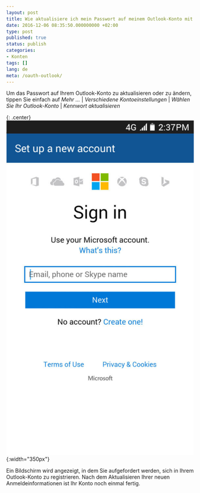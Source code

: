 ```yaml
---
layout: post
title: Wie aktualisiere ich mein Passwort auf meinem Outlook-Konto mit OAuth?
date: 2016-12-06 08:35:50.000000000 +02:00
type: post
published: true
status: publish
categories:
- Konten
tags: []
lang: de
meta: /oauth-outlook/
---
```


Um das Passwort auf Ihrem Outlook-Konto zu aktualisieren oder zu ändern, tippen Sie einfach auf *Mehr ...* \| *Verschiedene Kontoeinstellungen* \| *Wählen Sie Ihr Outlook-Konto* \| *Kennwort aktualisieren*

{: .center}
![BlueMail Outlook](/assets/BlueMail_Outlook_Screen_1-576x1024.jpg){:width="350px"}

Ein Bildschirm wird angezeigt, in dem Sie aufgefordert werden, sich in Ihrem Outlook-Konto zu registrieren. Nach dem Aktualisieren Ihrer neuen Anmeldeinformationen ist Ihr Konto noch einmal fertig.
